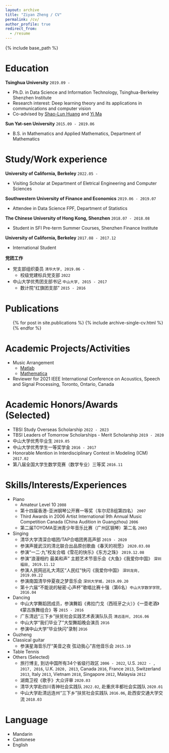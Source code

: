 ```yaml
---
layout: archive
title: "Ziyan Zheng / CV"
permalink: /cv/
author_profile: true
redirect_from:
  - /resume
---
```


{% include base_path %}


Education
======
**Tsinghua University** `2019.09 - `
* Ph.D. in Data Science and Information Technology, Tsinghua-Berkeley Shenzhen Institute
* Research interest: Deep learning theory and its applications in communications and computer vision
* Co-advised by [Shao-Lun Huang](https://sites.google.com/view/slhuang/) and [Yi Ma](https://people.eecs.berkeley.edu/~yima/)

**Sun Yat-sen University** `2015.09 - 2019.06`
* B.S. in Mathematics and Applied Mathematics, Department of Mathematics


Study/Work experience
======
**University of California, Berkeley** `2022.05 -`
* Visiting Scholar at Department of Eletrical Engineering and Computer Sciences

**Southwestern University of Finance and Economics** `2019.06 - 2019.07`
* Attendee in Data Science FPF, Department of Statistics

**The Chinese University of Hong Kong, Shenzhen** `2018.07 - 2018.08`
* Student in SFI Pre-term Summer Courses, Shenzhen Finance Institute

**University of California, Berkeley** `2017.08 - 2017.12`
* International Student

**党团工作**
* 党支部组织委员 `清华大学, 2019.06 - `
  * 校级党建标兵党支部 `2022`
* 中山大学优秀团支部书记 `中山大学, 2015 - 2017`
  * 数计院“红旗团支部” `2015 - 2016`

Publications
======
  <ul>{% for post in site.publications %}
    {% include archive-single-cv.html %}
  {% endfor %}</ul>
  
Academic Projects/Activities
======
* Music Arrangement
  * [Matlab](https://github.com/ziyanzheng/Music-Arrangement/blob/master/%E3%80%8A2018%E7%A5%9E%E6%9B%B2%E8%BF%B7%E4%BD%A0%E4%B8%B2%E7%83%A7%E3%80%8BMATLAB%E7%BC%96%E6%9B%B2.m)
  * [Mathematica](https://github.com/ziyanzheng/Music-Arrangement/blob/master/%E3%80%8A%E5%B1%B1%E9%AB%98%E6%B0%B4%E9%95%BF%E3%80%8BMathematica%E7%BC%96%E6%9B%B2.nb)
* Reviewer for 2021 IEEE International Conference on Acoustics, Speech and Signal Processing, Toronto, Ontario, Canada

Academic Honors/Awards (Selected)
======
* TBSI Study Overseas Scholarship `2022 - 2023`
* TBSI Leaders of Tomorrow Scholarships - Merit Scholarship `2019 - 2020`
* 中山大学优秀毕业生 `2019.05`
* 中山大学优秀学生一等奖学金 `2016 - 2017`
* Honorable Mention in Interdisciplinary Contest in Modeling (ICM) `2017.02`
* 第八届全国大学生数学竞赛（数学专业）三等奖 `2016.11`
  
Skills/Interests/Experiences
======
* Piano
  * Amateur Level 10 `2008`
  * 第十四届香港-亚洲钢琴公开赛一等奖（车尔尼B组第四名） `2007`
  * Third Awards in 2006 Artist International 9th Annual Music Competition Canada (China Audition in Guangzhou) `2006`
  * 第二届TOYOMA亚洲青少年音乐比赛（广州区钢琴）第二名 `2003`
* Singing
  * 清华大学清深合唱团/TAP合唱团男高声部 `2019 - 2020`
  * 参演声援武汉的清北联合出品原创歌曲《春天的祝愿》 `2020.03.08`
  * 参演“一二·九”校友合唱《雪花的快乐》《东方之珠》 `2019.12.08`
  * 参演“浪漫相约 最美和声” 主题艺术节音乐会《大鱼》《我爱你中国》 `深圳福田, 2019.11.12`
  * 参演人民网巡礼大湾区“人民红”快闪《我爱你中国》 `深圳龙岗, 2019.09.22`
  * 参演南国清华仲夏夜之梦音乐会 `深圳大学城，2019.09.20`
  * 第十六届“不能说的秘密·心声杯”歌唱比赛十强（第6名）`中山大学数学学院, 2016.04`
* Dancing
  * 中山大学舞蹈团成员，参演舞蹈《弗拉门戈（西班牙之火）》《一壶老酒》《蒙古族舞组合》等 `2015 - 2016`
  * 广东清远“三下乡”扶贫社会实践艺术表演队队员 `清远连州, 2016.06`
  * 中山大学“我们毕业了”大型舞蹈晚会演员 `2016`
  * 参演中山大学“毕业快闪”录制 `2016`
* Guzheng
* Classical guitar
  * 参演星海音乐厅“美音之夜 弦动我心”吉他音乐会 `2015.10`
* Table Tennis
* Others (Selected)
  * 旅行博主, 到访中国所有34个省级行政区 `2006 - 2022`, U.S. `2022 - , 2017, 2016`, U.K. `2020, 2013`, Canada `2016`, France `2013`, Switzerland `2013`, Italy `2013`, Vietnam `2018`, Singapore `2012`, Malaysia `2012`
  * 湖南卫视《歌手》大众评审 `2020.03`
  * 清华大学赴四川青神社会实践队 `2022.02`, 赴重庆丰都社会实践队 `2020.01`
  * 中山大学赴清远连州“三下乡”扶贫社会实践队 `2016.06`, 赴西安交通大学交流  `2018.03`

Language
======
* Mandarin
* Cantonese
* English
